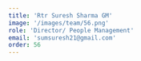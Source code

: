 ```yaml
---
title: 'Rtr Suresh Sharma GM'
image: '/images/team/56.png'
role: 'Director/ People Management'
email: 'sumsuresh21@gmail.com'
order: 56
---
```

